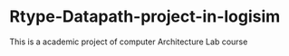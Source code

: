 # Rtype-Datapath-project-in-logisim
This is a academic project of computer Architecture Lab course  

